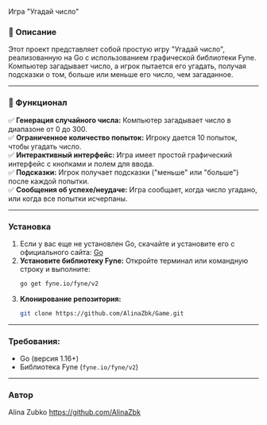 Игра "Угадай число"  
### 📝 Описание  
Этот проект представляет собой простую игру "Угадай число", реализованную на Go с использованием графической библиотеки Fyne. Компьютер загадывает число, а игрок пытается его угадать, получая подсказки о том, больше или меньше его число, чем загаданное.
_____________________________
### 📌 Функционал
✅ **Генерация случайного числа:** Компьютер загадывает число в диапазоне от 0 до 300.  
✅ **Ограниченное количество попыток:** Игроку дается 10 попыток, чтобы угадать число.  
✅ **Интерактивный интерфейс:** Игра имеет простой графический интерфейс с кнопками и полем для ввода.  
✅ **Подсказки:** Игрок получает подсказки ("меньше" или "больше") после каждой попытки.  
✅ **Сообщения об успехе/неудаче:** Игра сообщает, когда число угадано, или когда все попытки исчерпаны.  
____________________________
### Установка
1. Если у вас еще не установлен Go, скачайте и установите его с официального сайта: [Go](https://go.dev/dl/)
2. **Установите библиотеку Fyne:**
    Откройте терминал или командную строку и выполните:
    ```bash
    go get fyne.io/fyne/v2
    ```
3. **Клонирование репозитория:**
   ```bash
   git clone https://github.com/AlinaZbk/Game.git
   ```
_________________
### Требования:
*   Go (версия 1.16+)
*   Библиотека Fyne (`fyne.io/fyne/v2`)
________________
### Автор
Alina Zubko
https://github.com/AlinaZbk

